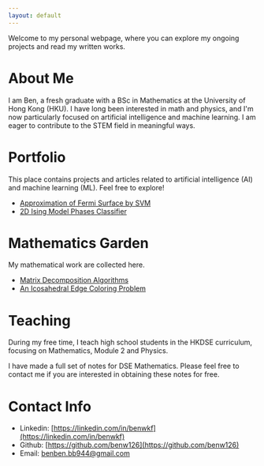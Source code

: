 ```yaml
---
layout: default
---
```


Welcome to my personal webpage, where you can explore my ongoing projects and read my written works.

# About Me

I am Ben, a fresh graduate with a BSc in Mathematics at the University of Hong Kong (HKU). I have long been interested in math and physics, and I'm now particularly focused on artificial intelligence and machine learning. I am eager to contribute to the STEM field in meaningful ways. 

# Portfolio

This place contains projects and articles related to artificial intelligence (AI) and machine learning (ML). Feel free to explore! 

- [Approximation of Fermi Surface by SVM](https://github.com/benw126/Fermi-Surface-SVM)
- [2D Ising Model Phases Classifier](https://github.com/benw126/Ising-Model-Phases-Classifier-FNN)

# Mathematics Garden

My mathematical work are collected here.

- [Matrix Decomposition Algorithms](https://github.com/benw126/Matrix-Decomposition-Algorithms)
- [An Icosahedral Edge Coloring Problem](./ico.html)

# Teaching

During my free time, I teach high school students in the HKDSE curriculum, focusing on Mathematics, Module 2 and Physics. 

I have made a full set of notes for DSE Mathematics. Please feel free to contact me if you are interested in obtaining these notes for free.

# Contact Info

- Linkedin: [https://linkedin.com/in/benwkf](https://linkedin.com/in/benwkf)
- Github: [https://github.com/benw126](https://github.com/benw126)
- Email: [benben.bb944@gmail.com](mailto:x@x.com)
